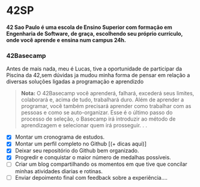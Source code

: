 # 42SP
**42 Sao Paulo é uma escola de Ensino Superior com formação em Engenharia de Software, de graça, escolhendo seu próprio currículo, onde você aprende e ensina num campus 24h.**


### 42Basecamp
Antes de mais nada, meu é Lucas, tive a oportunidade de participar da Piscina  da 42,sem dúvidas ja mudou minha forma de pensar em relação a diversas soluções ligadas a programação e aprendizdo

> **Nota:** O 42Basecamp você aprenderá, falhará, excederá seus limites, colaborará e, acima de tudo, trabalhará duro. Além de aprender a programar, você também precisará aprender como trabalhar com as pessoas e como se auto-organizar. Esse é o último passo do processo de seleção, o Basecamp irá introduzir ao método de aprendizagem e selecionar quem irá prosseguir. . . 

- [x]  Montar um cronograma de estudos.
- [x]  Montar um perfil completo no Github [(+ dicas aqui)]
- [x]  Deixar seu repositório do Github bem organizado.
- [x]  Progredir e conquistar o maior número de medalhas possíveis.
- [ ]  Criar um blog compartilhando os momentos em que tive que concilar  minhas atividades diarias e rotinas.
- [ ]  Enviar depoimento final com feedback sobre a experiência....
